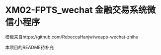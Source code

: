 # XM02-FPTS_wechat 金融交易系统微信小程序

模板来自https://github.com/RebeccaHanjw/weapp-wechat-zhihu

本项目的README待补充